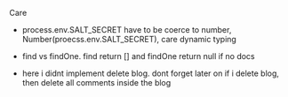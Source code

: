 Care
- process.env.SALT_SECRET have to be coerce to number, Number(proecss.env.SALT_SECRET), care dynamic typing

- find vs findOne. find return [] and findOne return null if no docs

- here i didnt implement delete blog. dont forget later on if i delete blog, then delete all comments inside the blog
